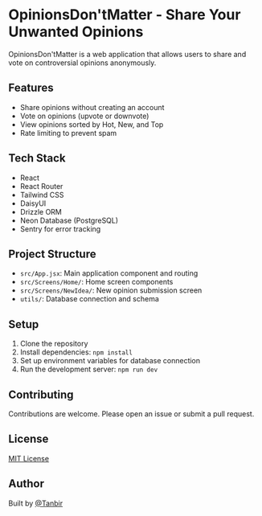 # OpinionsDon'tMatter - Share Your Unwanted Opinions

OpinionsDon'tMatter is a web application that allows users to share and vote on controversial opinions anonymously.

## Features

- Share opinions without creating an account
- Vote on opinions (upvote or downvote)
- View opinions sorted by Hot, New, and Top
- Rate limiting to prevent spam

## Tech Stack

- React
- React Router
- Tailwind CSS
- DaisyUI
- Drizzle ORM
- Neon Database (PostgreSQL)
- Sentry for error tracking

## Project Structure

- `src/App.jsx`: Main application component and routing
- `src/Screens/Home/`: Home screen components
- `src/Screens/NewIdea/`: New opinion submission screen
- `utils/`: Database connection and schema

## Setup

1. Clone the repository
2. Install dependencies: `npm install`
3. Set up environment variables for database connection
4. Run the development server: `npm run dev`

## Contributing

Contributions are welcome. Please open an issue or submit a pull request.

## License

[MIT License](LICENSE)

## Author

Built by [@Tanbir](https://x.com/iamtanbirr)

